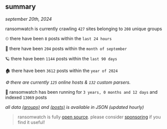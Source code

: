 
## summary
_september 20th, 2024_

ransomwatch is currently crawling `427` sites belonging to `208` unique groups

⏲ there have been `8` posts within the `last 24 hours`

🦈 there have been `204` posts within the `month of september`

🪐 there have been `1144` posts within the `last 90 days`

🏚 there have been `3612` posts within the `year of 2024`

_⚙️ there are currently `125` online hosts & `132` custom parsers._

🦕 ransomwatch has been running for `3 years, 0 months and 12 days` and indexed `13069` posts

_all data  [(groups)](http://ransomwhat.telemetry.ltd/groups) and [(posts)](http://ransomwhat.telemetry.ltd/posts) is available in JSON (updated hourly)_

> ransomwatch is fully [open source](https://github.com/joshhighet/ransomwatch#ransomwatch--). please consider [sponsoring](https://github.com/sponsors/joshhighet) if you find it useful!
